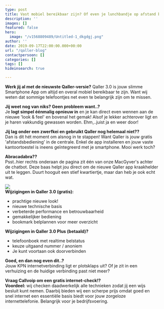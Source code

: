 ```yaml
---
type: post
title: Vast mobiel bereikbaar zijn? Of even je lunchbandje op afstand bedienen? Qaller!
description: ''
images: []
featured: false
hero:
  image: "/v1568809489/Untitled-1_dkgdgj.png"
author: ''
date: 2019-09-17T22:00:00.000+00:00
url: "/qaller-blog"
contactpersoon: []
categories: []
tags: []
hideinsearch: true

---
```

**Werk jij al met de nieuwste Qaller-versie?**
Qaller 3.0 is jouw slimme Smartphone App om altijd en overal mobiel bereikbaar te zijn. Want wij weten dat sommige telefoontjes net even te belangrijk zijn om te missen.

**Jij weet nog van niks? Geen probleem want..?**  
Je **logt simpel éénmalig opnieuw in** en je kan direct even wennen aan de nieuwe 'look & feel' en bovenal het gemak! Alsof je lekker achterover ligt en je haren vakkundig gewassen worden. Ehm,..juist ja en weer door!

**Jij lag onder een zwerfkei en gebruikt Qaller nog helemaal niet??**  
Dan is dit hét moment om alsnog in te stappen! Want Qaller is jouw gratis 'afstandsbediening' in de centrale. Enkel de app installeren en jouw vaste kantoortoestel is ineens geïntegreerd met je smartphone. Mooi werk toch?

**Abracadabra??**  
Psst..hier rechts onderaan de pagina zit één van onze MacGyver's achter de chatbot. Deze baas helpt jou direct om de nieuwe Qaller app kraakhelder uit te leggen. Duurt hooguit een stief kwartiertje, maar dan heb je ook echt wat.

**![](https://res.cloudinary.com/callvoip/image/upload/v1568809641/quote_y5hx0z.png)  
Wijzigingen in Qaller 3.0 (gratis):**

* prachtige nieuwe look!
* nieuwe technische basis
* verbeterde performance en betrouwbaarheid
* gemakkelijker bediening
* bookmark belplannen voor meer overzicht

**Wijzigingen in Qaller 3.0 Plus (betaald)?**

* telefoonboek met realtime belstatus
* keuze uitgaand nummer / anoniem
* Je kunt voortaan ook doorverbinden

**Goed, en dan nog even dit..?**  
Jouw KPN internetverbinding ligt er plotsklaps uit? Of je zit in een verhuizing en de huidige verbinding past niet meer?

**Vraag Callvoip om een gratis internet-check!?**  
**Voordeel:** wij checken daadwerkelijk alle technieken zodat jij een wijs besluit kunt nemen. Daarbij bieden wij een scherpe prijs omdat goed en snel internet een essentiële basis biedt voor jouw zorgeloze internettelefonie. Belangrijk voor je bedrijfsvoering.